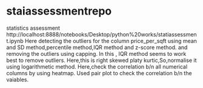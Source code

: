 # staiassessmentrepo
statistics assessment
http://localhost:8888/notebooks/Desktop/python%20works/statiassessment.ipynb
Here detecting the outliers for the column price_per_sqft using mean and SD method,percentile method,IQR method and z-score method.
and removing the outliers using capping.
In this , IQR method seems to work best to remove outliers.
Here,this is right skewed platy kurtic,So,normalise it using logarithmetic method.
Here,check the correlation b/n all numerical columns by using heatmap.
Used pair plot to check the correlation b/n the vaiables.
